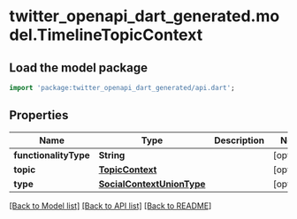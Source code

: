 # twitter_openapi_dart_generated.model.TimelineTopicContext

## Load the model package
```dart
import 'package:twitter_openapi_dart_generated/api.dart';
```

## Properties
Name | Type | Description | Notes
------------ | ------------- | ------------- | -------------
**functionalityType** | **String** |  | [optional] 
**topic** | [**TopicContext**](TopicContext.md) |  | [optional] 
**type** | [**SocialContextUnionType**](SocialContextUnionType.md) |  | [optional] 

[[Back to Model list]](../README.md#documentation-for-models) [[Back to API list]](../README.md#documentation-for-api-endpoints) [[Back to README]](../README.md)


